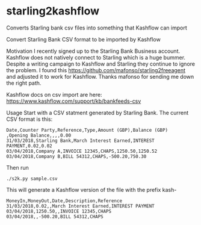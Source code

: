 # starling2kashflow
Converts Starling bank csv files into something that Kashflow can import

Convert Starling Bank CSV format to be imported by Kashflow

Motivation
I recently signed up to the Starling Bank Business account. Kashflow does not natively connect to Starling which is a huge bummer. Despite a writing campaign to Kashflow and Starling they continue to ignore the problem. I found this https://github.com/mafonso/starling2freeagent and adjusted it to work for Kashflow. Thanks mafonso for sending me down the right path.

Kashflow docs on csv import are here: https://www.kashflow.com/support/kb/bankfeeds-csv



Usage
Start with a CSV statment generated by Starling Bank. The current CSV format is this:

```$ cat sample.csv
Date,Counter Party,Reference,Type,Amount (GBP),Balance (GBP)
,Opening Balance,,,,0.00
31/03/2018,Starling Bank,March Interest Earned,INTEREST PAYMENT,0.02,0.02
03/04/2018,Company A,INVOICE 12345,CHAPS,1250.50,1250.52
03/04/2018,Company B,BILL 54312,CHAPS,-500.20,750.30
```

Then run

```./s2k.py sample.csv```

This will generate a Kashflow version of the file with the prefix kash-

```$ cat kash-sample.csv
MoneyIn,MoneyOut,Date,Description,Reference
31/03/2018,0.02,,March Interest Earned,INTEREST PAYMENT
03/04/2018,1250.50,,INVOICE 12345,CHAPS
03/04/2018,,-500.20,BILL 54312,CHAPS
```
